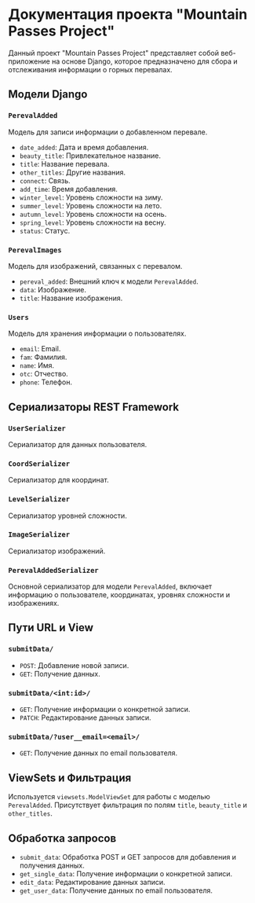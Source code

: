 # Документация проекта "Mountain Passes Project"

Данный проект "Mountain Passes Project" представляет собой веб-приложение на основе Django, которое предназначено для сбора и отслеживания информации о горных перевалах.

## Модели Django

### `PerevalAdded`
Модель для записи информации о добавленном перевале.
- `date_added`: Дата и время добавления.
- `beauty_title`: Привлекательное название.
- `title`: Название перевала.
- `other_titles`: Другие названия.
- `connect`: Связь.
- `add_time`: Время добавления.
- `winter_level`: Уровень сложности на зиму.
- `summer_level`: Уровень сложности на лето.
- `autumn_level`: Уровень сложности на осень.
- `spring_level`: Уровень сложности на весну.
- `status`: Статус.

### `PerevalImages`
Модель для изображений, связанных с перевалом.
- `pereval_added`: Внешний ключ к модели `PerevalAdded`.
- `data`: Изображение.
- `title`: Название изображения.

### `Users`
Модель для хранения информации о пользователях.
- `email`: Email.
- `fam`: Фамилия.
- `name`: Имя.
- `otc`: Отчество.
- `phone`: Телефон.

## Сериализаторы REST Framework

### `UserSerializer`
Сериализатор для данных пользователя.

### `CoordSerializer`
Сериализатор для координат.

### `LevelSerializer`
Сериализатор уровней сложности.

### `ImageSerializer`
Сериализатор изображений.

### `PerevalAddedSerializer`
Основной сериализатор для модели `PerevalAdded`, включает информацию о пользователе, координатах, уровнях сложности и изображениях.

## Пути URL и View

### `submitData/`
- `POST`: Добавление новой записи.
- `GET`: Получение данных.

### `submitData/<int:id>/`
- `GET`: Получение информации о конкретной записи.
- `PATCH`: Редактирование данных записи.

### `submitData/?user__email=<email>/`
- `GET`: Получение данных по email пользователя.

## ViewSets и Фильтрация

Используется `viewsets.ModelViewSet` для работы с моделью `PerevalAdded`. Присутствует фильтрация по полям `title`, `beauty_title` и `other_titles`.

## Обработка запросов

- `submit_data`: Обработка POST и GET запросов для добавления и получения данных.
- `get_single_data`: Получение информации о конкретной записи.
- `edit_data`: Редактирование данных записи.
- `get_user_data`: Получение данных по email пользователя.